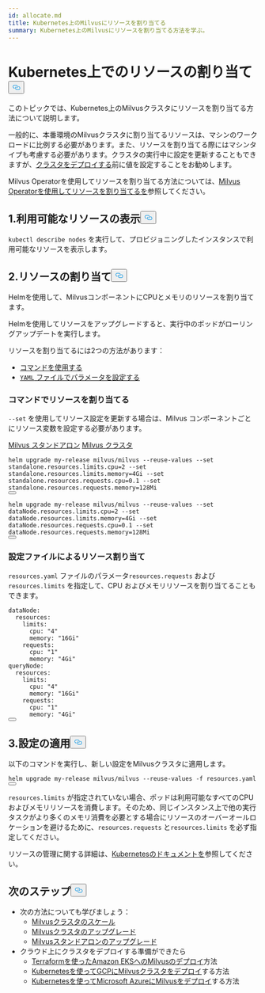 ```yaml
---
id: allocate.md
title: Kubernetes上のMilvusにリソースを割り当てる
summary: Kubernetes上のMilvusにリソースを割り当てる方法を学ぶ。
---
```

<h1 id="Allocate-Resources-on-Kubernetes" class="common-anchor-header">Kubernetes上でのリソースの割り当て<button data-href="#Allocate-Resources-on-Kubernetes" class="anchor-icon" translate="no">
      <svg translate="no"
        aria-hidden="true"
        focusable="false"
        height="20"
        version="1.1"
        viewBox="0 0 16 16"
        width="16"
      >
        <path
          fill="#0092E4"
          fill-rule="evenodd"
          d="M4 9h1v1H4c-1.5 0-3-1.69-3-3.5S2.55 3 4 3h4c1.45 0 3 1.69 3 3.5 0 1.41-.91 2.72-2 3.25V8.59c.58-.45 1-1.27 1-2.09C10 5.22 8.98 4 8 4H4c-.98 0-2 1.22-2 2.5S3 9 4 9zm9-3h-1v1h1c1 0 2 1.22 2 2.5S13.98 12 13 12H9c-.98 0-2-1.22-2-2.5 0-.83.42-1.64 1-2.09V6.25c-1.09.53-2 1.84-2 3.25C6 11.31 7.55 13 9 13h4c1.45 0 3-1.69 3-3.5S14.5 6 13 6z"
        ></path>
      </svg>
    </button></h1><p>このトピックでは、Kubernetes上のMilvusクラスタにリソースを割り当てる方法について説明します。</p>
<p>一般的に、本番環境のMilvusクラスタに割り当てるリソースは、マシンのワークロードに比例する必要があります。また、リソースを割り当てる際にはマシンタイプも考慮する必要があります。クラスタの実行中に設定を更新することもできますが、<a href="/docs/ja/v2.4.x/install_cluster-helm.md">クラスタをデプロイする</a>前に値を設定することをお勧めします。</p>
<div class="alert note">
<p>Milvus Operatorを使用してリソースを割り当てる方法については、<a href="https://github.com/zilliztech/milvus-operator/blob/main/docs/administration/allocate-resources.md#allocate-resources-with-milvus-operator">Milvus Operatorを使用してリソースを割り当てるを</a>参照してください。</p>
</div>
<h2 id="1-View-available-resources" class="common-anchor-header">1.利用可能なリソースの表示<button data-href="#1-View-available-resources" class="anchor-icon" translate="no">
      <svg translate="no"
        aria-hidden="true"
        focusable="false"
        height="20"
        version="1.1"
        viewBox="0 0 16 16"
        width="16"
      >
        <path
          fill="#0092E4"
          fill-rule="evenodd"
          d="M4 9h1v1H4c-1.5 0-3-1.69-3-3.5S2.55 3 4 3h4c1.45 0 3 1.69 3 3.5 0 1.41-.91 2.72-2 3.25V8.59c.58-.45 1-1.27 1-2.09C10 5.22 8.98 4 8 4H4c-.98 0-2 1.22-2 2.5S3 9 4 9zm9-3h-1v1h1c1 0 2 1.22 2 2.5S13.98 12 13 12H9c-.98 0-2-1.22-2-2.5 0-.83.42-1.64 1-2.09V6.25c-1.09.53-2 1.84-2 3.25C6 11.31 7.55 13 9 13h4c1.45 0 3-1.69 3-3.5S14.5 6 13 6z"
        ></path>
      </svg>
    </button></h2><p><code translate="no">kubectl describe nodes</code> を実行して、プロビジョニングしたインスタンスで利用可能なリソースを表示します。</p>
<h2 id="2-Allocate-resources" class="common-anchor-header">2.リソースの割り当て<button data-href="#2-Allocate-resources" class="anchor-icon" translate="no">
      <svg translate="no"
        aria-hidden="true"
        focusable="false"
        height="20"
        version="1.1"
        viewBox="0 0 16 16"
        width="16"
      >
        <path
          fill="#0092E4"
          fill-rule="evenodd"
          d="M4 9h1v1H4c-1.5 0-3-1.69-3-3.5S2.55 3 4 3h4c1.45 0 3 1.69 3 3.5 0 1.41-.91 2.72-2 3.25V8.59c.58-.45 1-1.27 1-2.09C10 5.22 8.98 4 8 4H4c-.98 0-2 1.22-2 2.5S3 9 4 9zm9-3h-1v1h1c1 0 2 1.22 2 2.5S13.98 12 13 12H9c-.98 0-2-1.22-2-2.5 0-.83.42-1.64 1-2.09V6.25c-1.09.53-2 1.84-2 3.25C6 11.31 7.55 13 9 13h4c1.45 0 3-1.69 3-3.5S14.5 6 13 6z"
        ></path>
      </svg>
    </button></h2><p>Helmを使用して、MilvusコンポーネントにCPUとメモリのリソースを割り当てます。</p>
<div class="alert note">
Helmを使用してリソースをアップグレードすると、実行中のポッドがローリングアップデートを実行します。</div>
<p>リソースを割り当てるには2つの方法があります：</p>
<ul>
<li><a href="/docs/ja/v2.4.x/allocate.md#Allocate-resources-with-commands">コマンドを使用する</a></li>
<li><a href="/docs/ja/v2.4.x/allocate.md#Allocate-resources-by-setting-configuration-file"> <code translate="no">YAML</code> ファイルでパラメータを設定する</a></li>
</ul>
<h3 id="Allocate-resources-with-commands" class="common-anchor-header">コマンドでリソースを割り当てる</h3><p><code translate="no">--set</code> を使用してリソース設定を更新する場合は、Milvus コンポーネントごとにリソース変数を設定する必要があります。</p>
<div class="filter">
<a href="#standalone">Milvus スタンドアロン</a> <a href="#cluster">Milvus クラスタ</a></div>
<div class="table-wrapper filter-standalone" markdown="block">
<pre><code translate="no" class="language-Shell">helm upgrade my-release milvus/milvus --reuse-values --<span class="hljs-built_in">set</span> standalone.resources.limits.cpu=2 --<span class="hljs-built_in">set</span> standalone.resources.limits.memory=4Gi --<span class="hljs-built_in">set</span> standalone.resources.requests.cpu=0.1 --<span class="hljs-built_in">set</span> standalone.resources.requests.memory=128Mi
<button class="copy-code-btn"></button></code></pre>
</div>
<div class="table-wrapper filter-cluster" markdown="block">
<pre><code translate="no" class="language-Shell">helm upgrade my-release milvus/milvus --reuse-values --<span class="hljs-built_in">set</span> dataNode.resources.limits.cpu=2 --<span class="hljs-built_in">set</span> dataNode.resources.limits.memory=4Gi --<span class="hljs-built_in">set</span> dataNode.resources.requests.cpu=0.1 --<span class="hljs-built_in">set</span> dataNode.resources.requests.memory=128Mi
<button class="copy-code-btn"></button></code></pre>
</div>
<h3 id="Allocate-resources-by-setting-configuration-file" class="common-anchor-header">設定ファイルによるリソース割り当て</h3><p><code translate="no">resources.yaml</code> ファイルのパラメータ<code translate="no">resources.requests</code> および<code translate="no">resources.limits</code> を指定して、CPU およびメモリリソースを割り当てることもできます。</p>
<pre><code translate="no" class="language-Yaml"><span class="hljs-attr">dataNode</span>:
  <span class="hljs-attr">resources</span>:
    <span class="hljs-attr">limits</span>:
      <span class="hljs-attr">cpu</span>: <span class="hljs-string">&quot;4&quot;</span>
      <span class="hljs-attr">memory</span>: <span class="hljs-string">&quot;16Gi&quot;</span>
    <span class="hljs-attr">requests</span>:
      <span class="hljs-attr">cpu</span>: <span class="hljs-string">&quot;1&quot;</span>
      <span class="hljs-attr">memory</span>: <span class="hljs-string">&quot;4Gi&quot;</span>
<span class="hljs-attr">queryNode</span>:
  <span class="hljs-attr">resources</span>:
    <span class="hljs-attr">limits</span>:
      <span class="hljs-attr">cpu</span>: <span class="hljs-string">&quot;4&quot;</span>
      <span class="hljs-attr">memory</span>: <span class="hljs-string">&quot;16Gi&quot;</span>
    <span class="hljs-attr">requests</span>:
      <span class="hljs-attr">cpu</span>: <span class="hljs-string">&quot;1&quot;</span>
      <span class="hljs-attr">memory</span>: <span class="hljs-string">&quot;4Gi&quot;</span>
<button class="copy-code-btn"></button></code></pre>
<h2 id="3-Apply-configurations" class="common-anchor-header">3.設定の適用<button data-href="#3-Apply-configurations" class="anchor-icon" translate="no">
      <svg translate="no"
        aria-hidden="true"
        focusable="false"
        height="20"
        version="1.1"
        viewBox="0 0 16 16"
        width="16"
      >
        <path
          fill="#0092E4"
          fill-rule="evenodd"
          d="M4 9h1v1H4c-1.5 0-3-1.69-3-3.5S2.55 3 4 3h4c1.45 0 3 1.69 3 3.5 0 1.41-.91 2.72-2 3.25V8.59c.58-.45 1-1.27 1-2.09C10 5.22 8.98 4 8 4H4c-.98 0-2 1.22-2 2.5S3 9 4 9zm9-3h-1v1h1c1 0 2 1.22 2 2.5S13.98 12 13 12H9c-.98 0-2-1.22-2-2.5 0-.83.42-1.64 1-2.09V6.25c-1.09.53-2 1.84-2 3.25C6 11.31 7.55 13 9 13h4c1.45 0 3-1.69 3-3.5S14.5 6 13 6z"
        ></path>
      </svg>
    </button></h2><p>以下のコマンドを実行し、新しい設定をMilvusクラスタに適用します。</p>
<pre><code translate="no" class="language-Shell">helm upgrade my-release milvus/milvus --reuse-values -f resources.yaml
<button class="copy-code-btn"></button></code></pre>
<div class="alert note">
<code translate="no">resources.limits</code> が指定されていない場合、ポッドは利用可能なすべてのCPUおよびメモリリソースを消費します。そのため、同じインスタンス上で他の実行タスクがより多くのメモリ消費を必要とする場合にリソースのオーバーオールロケーションを避けるために、<code translate="no">resources.requests</code> と<code translate="no">resources.limits</code> を必ず指定してください。</div>
<p>リソースの管理に関する詳細は、<a href="https://kubernetes.io/docs/concepts/configuration/manage-compute-resources-container/">Kubernetesのドキュメントを</a>参照してください。</p>
<h2 id="Whats-next" class="common-anchor-header">次のステップ<button data-href="#Whats-next" class="anchor-icon" translate="no">
      <svg translate="no"
        aria-hidden="true"
        focusable="false"
        height="20"
        version="1.1"
        viewBox="0 0 16 16"
        width="16"
      >
        <path
          fill="#0092E4"
          fill-rule="evenodd"
          d="M4 9h1v1H4c-1.5 0-3-1.69-3-3.5S2.55 3 4 3h4c1.45 0 3 1.69 3 3.5 0 1.41-.91 2.72-2 3.25V8.59c.58-.45 1-1.27 1-2.09C10 5.22 8.98 4 8 4H4c-.98 0-2 1.22-2 2.5S3 9 4 9zm9-3h-1v1h1c1 0 2 1.22 2 2.5S13.98 12 13 12H9c-.98 0-2-1.22-2-2.5 0-.83.42-1.64 1-2.09V6.25c-1.09.53-2 1.84-2 3.25C6 11.31 7.55 13 9 13h4c1.45 0 3-1.69 3-3.5S14.5 6 13 6z"
        ></path>
      </svg>
    </button></h2><ul>
<li>次の方法についても学びましょう：<ul>
<li><a href="/docs/ja/v2.4.x/scaleout.md">Milvusクラスタのスケール</a></li>
<li><a href="/docs/ja/v2.4.x/upgrade_milvus_cluster-operator.md">Milvusクラスタのアップグレード</a></li>
<li><a href="/docs/ja/v2.4.x/upgrade_milvus_standalone-operator.md">Milvusスタンドアロンのアップグレード</a></li>
</ul></li>
<li>クラウド上にクラスタをデプロイする準備ができたら<ul>
<li><a href="/docs/ja/v2.4.x/eks.md">Terraformを使ったAmazon EKSへのMilvusのデプロイ</a>方法</li>
<li><a href="/docs/ja/v2.4.x/gcp.md">Kubernetesを使ってGCPにMilvusクラスタをデプロイ</a>する方法</li>
<li><a href="/docs/ja/v2.4.x/azure.md">Kubernetesを使ってMicrosoft AzureにMilvusをデプロイ</a>する方法</li>
</ul></li>
</ul>
